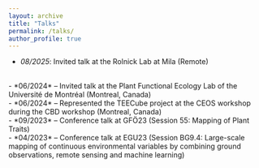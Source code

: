 ```yaml
---
layout: archive
title: "Talks"
permalink: /talks/
author_profile: true
---
```


- *08/2025*: Invited talk at the Rolnick Lab at Mila (Remote)
<br>
- *06/2024* – Invited talk at the Plant Functional Ecology Lab of the Université de Montréal (Montreal, Canada)
<br>
- *06/2024* – Represented the TEECube project at the CEOS workshop during the CBD workshop (Montreal, Canada)
<br>
- *09/2023* – Conference talk at GFÖ23 (Session 55: Mapping of Plant Traits)
<br>
- *04/2023* – Conference talk at EGU23 (Session BG9.4: Large-scale mapping of continuous environmental variables by combining ground observations, remote sensing and machine learning)
<br>
